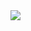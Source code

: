<img src="https://github.com/addff/2310-ICT602/blob/main/M3CS2666A/Team%204%20-%20qtpie/Lab%20Work%202/LAB%20WORK%202.jpg">
